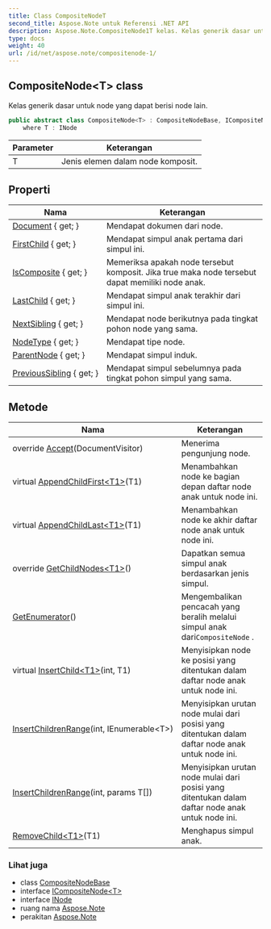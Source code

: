 ```yaml
---
title: Class CompositeNodeT
second_title: Aspose.Note untuk Referensi .NET API
description: Aspose.Note.CompositeNode1T kelas. Kelas generik dasar untuk node yang dapat berisi node lain.
type: docs
weight: 40
url: /id/net/aspose.note/compositenode-1/
---
```

## CompositeNode&lt;T&gt; class

Kelas generik dasar untuk node yang dapat berisi node lain.

```csharp
public abstract class CompositeNode<T> : CompositeNodeBase, ICompositeNode<T>
    where T : INode
```

| Parameter | Keterangan |
| --- | --- |
| T | Jenis elemen dalam node komposit. |

## Properti

| Nama | Keterangan |
| --- | --- |
| [Document](../../aspose.note/node/document/) { get; } | Mendapat dokumen dari node. |
| [FirstChild](../../aspose.note/compositenode-1/firstchild/) { get; } | Mendapat simpul anak pertama dari simpul ini. |
| [IsComposite](../../aspose.note/compositenode-1/iscomposite/) { get; } | Memeriksa apakah node tersebut komposit. Jika true maka node tersebut dapat memiliki node anak. |
| [LastChild](../../aspose.note/compositenode-1/lastchild/) { get; } | Mendapat simpul anak terakhir dari simpul ini. |
| [NextSibling](../../aspose.note/node/nextsibling/) { get; } | Mendapat node berikutnya pada tingkat pohon node yang sama. |
| [NodeType](../../aspose.note/node/nodetype/) { get; } | Mendapat tipe node. |
| [ParentNode](../../aspose.note/node/parentnode/) { get; } | Mendapat simpul induk. |
| [PreviousSibling](../../aspose.note/node/previoussibling/) { get; } | Mendapat simpul sebelumnya pada tingkat pohon simpul yang sama. |

## Metode

| Nama | Keterangan |
| --- | --- |
| override [Accept](../../aspose.note/compositenode-1/accept/)(DocumentVisitor) | Menerima pengunjung node. |
| virtual [AppendChildFirst&lt;T1&gt;](../../aspose.note/compositenode-1/appendchildfirst/)(T1) | Menambahkan node ke bagian depan daftar node anak untuk node ini. |
| virtual [AppendChildLast&lt;T1&gt;](../../aspose.note/compositenode-1/appendchildlast/)(T1) | Menambahkan node ke akhir daftar node anak untuk node ini. |
| override [GetChildNodes&lt;T1&gt;](../../aspose.note/compositenode-1/getchildnodes/#getchildnodes_1)() | Dapatkan semua simpul anak berdasarkan jenis simpul. |
| [GetEnumerator](../../aspose.note/compositenode-1/getenumerator/)() | Mengembalikan pencacah yang beralih melalui simpul anak dari`CompositeNode` . |
| virtual [InsertChild&lt;T1&gt;](../../aspose.note/compositenode-1/insertchild/)(int, T1) | Menyisipkan node ke posisi yang ditentukan dalam daftar node anak untuk node ini. |
| [InsertChildrenRange](../../aspose.note/compositenode-1/insertchildrenrange/#insertchildrenrange)(int, IEnumerable&lt;T&gt;) | Menyisipkan urutan node mulai dari posisi yang ditentukan dalam daftar node anak untuk node ini. |
| [InsertChildrenRange](../../aspose.note/compositenode-1/insertchildrenrange/#insertchildrenrange_1)(int, params T[]) | Menyisipkan urutan node mulai dari posisi yang ditentukan dalam daftar node anak untuk node ini. |
| [RemoveChild&lt;T1&gt;](../../aspose.note/compositenode-1/removechild/)(T1) | Menghapus simpul anak. |

### Lihat juga

* class [CompositeNodeBase](../compositenodebase/)
* interface [ICompositeNode&lt;T&gt;](../icompositenode-1/)
* interface [INode](../inode/)
* ruang nama [Aspose.Note](../../aspose.note/)
* perakitan [Aspose.Note](../../)


